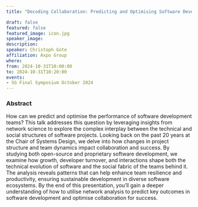 ```yaml
---
title: "Decoding Collaboration: Predicting and Optimising Software Development through Networks"

draft: false
featured: false
featured_image: icon.jpg
speaker_image:
description:
speaker: Christoph Gote
affiliation: Axpo Group
where:
from: 2024-10-31T10:00:00
to: 2024-10-31T10:20:00
events:
- SG Final Symposium October 2024 
---
```



### Abstract

How can we predict and optimise the performance of software development teams? This talk addresses this question by leveraging insights from network science to explore the complex interplay between the technical and social structures of software projects. Looking back on the past 20 years at the Chair of Systems Design, we delve into how changes in project structure and team dynamics impact collaboration and success. By studying both open-source and proprietary software development, we examine how growth, developer turnover, and interactions shape both the technical evolution of software and the social fabric of the teams behind it. The analysis reveals patterns that can help enhance team resilience and productivity, ensuring sustainable development in diverse software ecosystems. By the end of this presentation, you’ll gain a deeper understanding of how to utilise network analysis to predict key outcomes in software development and optimise collaboration for success.
